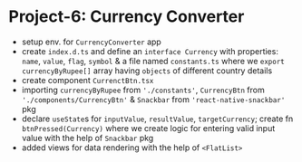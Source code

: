 # Project-6: Currency Converter
- setup env. for `CurrencyConverter` app
- create `index.d.ts` and define an `interface Currency` with properties: `name`, `value`, `flag`, `symbol` & a file named `constants.ts` where we `export` `currencyByRupee[]` array having `objects` of different country details
- create component `CurrenctBtn.tsx`
- importing `currencyByRupee` from `'./constants'`, `CurrencyBtn` from `'./components/CurrencyBtn'` & `Snackbar` from `'react-native-snackbar'` pkg
- declare `useState`s for `inputValue`, `resultValue`, `targetCurrency`; create fn `btnPressed(Currency)` where we create logic for entering valid input value with the help of `Snackbar` pkg
- added views for data rendering with the help of `<FlatList>`